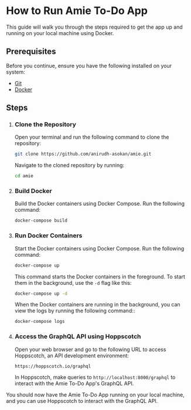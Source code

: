 # How to Run Amie To-Do App

This guide will walk you through the steps required to get the app up and running on your local machine using Docker.

## Prerequisites
Before you continue, ensure you have the following installed on your system:
- [Git](https://git-scm.com/downloads)
- [Docker](https://docs.docker.com/get-docker/)

## Steps

1. ### Clone the Repository
   Open your terminal and run the following command to clone the repository:
   
   ```sh
   git clone https://github.com/anirudh-asokan/amie.git
   ```
   
   Navigate to the cloned repository by running:
   
   ```sh
   cd amie
   ```

2. ### Build Docker
   Build the Docker containers using Docker Compose. Run the following command:
   
   ```sh
   docker-compose build
   ```

3. ### Run Docker Containers
   Start the Docker containers using Docker Compose. Run the following command:
   
   ```sh
   docker-compose up
   ```
   
   This command starts the Docker containers in the foreground. To start them in the background, use the `-d` flag like this:
   
   ```sh
   docker-compose up -d
   ```

   When the Docker containers are running in the background, you can view the logs by running the following command::
      ```sh
   docker-compose logs
   ```

4. ### Access the GraphQL API using Hoppscotch
   Open your web browser and go to the following URL to access Hoppscotch, an API development environment:
   
   ```
   https://hoppscotch.io/graphql
   ```

   In Hoppscotch, make queries to `http://localhost:8000/graphql` to interact with the Amie To-Do App's GraphQL API.

You should now have the Amie To-Do App running on your local machine, and you can use Hoppscotch to interact with the GraphQL API.